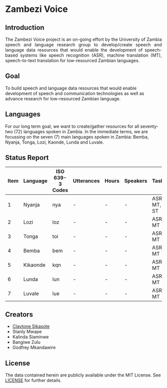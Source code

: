 # Zambezi Voice

## Introduction

<div align="justify">
<p>The Zambezi Voice project is an on-going effort by the University of Zambia speech and language research group  to develop/create speech and language data resources that would enable the development of speech-based systems like speech recognition (ASR), machine translation (MT), speech-to-text translation for low-resourced Zambian languages.</p>
</div>

## Goal

To build speech and language data resources that would enable development of speech and communication technologies as well as advance research for low-resourced Zambian language.

## Languages
For our long term goal, we want to create/gather resources for all seventy-two (72) languages spoken in Zambia. 
In the immediate terms, we are focussing on the seven (7) main languages spoken in Zambia: Bemba, Nyanja, Tonga, Lozi, Kaonde, Lunda and Luvale.

## Status Report

<div class="tg-wrap" align="left">
  <table>
    <thead>
      <tr>
        <th>Item</th>
        <th>Language</th>
        <th>ISO 639-3 Codes</th>
        <th>Utterances</th>
        <th>Hours</th>
        <th>Speakers</th>
        <th>Tasks</th>
      </tr>
    </thead>
    <tbody>
      <tr>
        <td>1</td>
        <td>Nyanja</td>
        <td>nya</td>
        <td>-</td>
        <td>-</td>
        <td>-</td>
        <td>ASR, MT, ST</td>
      </tr>
      <tr>
        <td>2</td>
        <td>Lozi</td>
        <td>loz</td>
        <td>-</td>
        <td>-</td>
        <td>-</td>
        <td>ASR, MT</td>
      </tr>
      <tr>
        <td>3</td>
        <td>Tonga</td>
        <td>toi</td>
        <td>-</td>
        <td>-</td>
        <td>-</td>
        <td>ASR, MT</td>
      </tr>
      <tr>
        <td>4</td>
        <td>Bemba</td>
        <td>bem</td>
        <td>-</td>
        <td>-</td>
        <td>-</td>
        <td>ASR, MT</td>
      </tr>
      <tr>
        <td>5</td>
        <td>Kikaonde</td>
        <td>kqn</td>
        <td>-</td>
        <td>-</td>
        <td>-</td>
        <td>ASR, MT</td>
      </tr>
      <tr>
        <td>6</td>
        <td>Lunda</td>
        <td>lun</td>
        <td>-</td>
        <td>-</td>
        <td>-</td>
        <td>ASR, MT</td>
      </tr>
      <tr>
        <td>7</td>
        <td>Luvale</td>
        <td>lue</td>
        <td>-</td>
        <td>-</td>
        <td>-</td>
        <td>ASR, MT</td>
      </tr>
    </tbody>
  </table>
</div>

## Creators

  - [Claytone Sikasote](https://csikasote.github.io)
  - Stanly Mwape
  - Kalinda Siaminwe
  - Bangiwe Zulu
  - Godfrey Mkandawire

## License
The data contained herein are publicly available under the MIT License. See [LICENSE](https://github.com/unza-speech-lab/zambezi-voice/blob/main/LICENSE) for further details.

